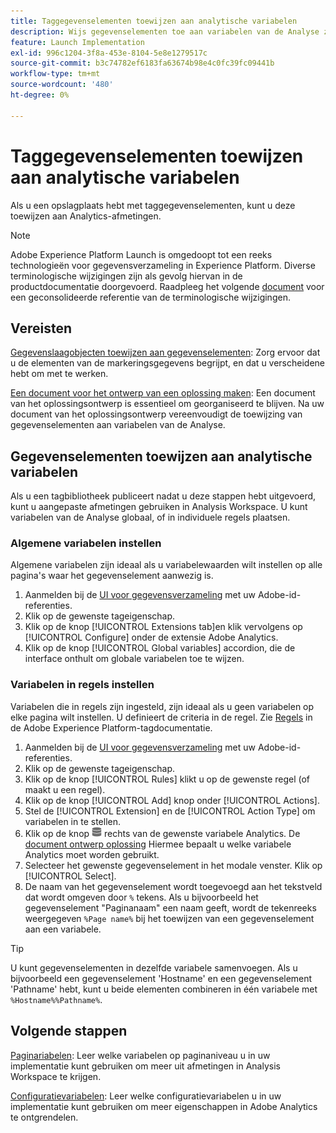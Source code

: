 ```yaml
---
title: Taggegevenselementen toewijzen aan analytische variabelen
description: Wijs gegevenselementen toe aan variabelen van de Analyse zodat u hen als afmetingen in Analysis Workspace kunt gebruiken.
feature: Launch Implementation
exl-id: 996c1204-3f8a-453e-8104-5e8e1279517c
source-git-commit: b3c74782ef6183fa63674b98e4c0fc39fc09441b
workflow-type: tm+mt
source-wordcount: '480'
ht-degree: 0%

---
```


# Taggegevenselementen toewijzen aan analytische variabelen

Als u een opslagplaats hebt met taggegevenselementen, kunt u deze toewijzen aan Analytics-afmetingen.

>[!NOTE]
>Adobe Experience Platform Launch is omgedoopt tot een reeks technologieën voor gegevensverzameling in Experience Platform. Diverse terminologische wijzigingen zijn als gevolg hiervan in de productdocumentatie doorgevoerd. Raadpleeg het volgende [document](https://experienceleague.adobe.com/docs/experience-platform/tags/term-updates.html?lang=en) voor een geconsolideerde referentie van de terminologische wijzigingen.

## Vereisten

[Gegevenslaagobjecten toewijzen aan gegevenselementen](layer-to-elements.md): Zorg ervoor dat u de elementen van de markeringsgegevens begrijpt, en dat u verscheidene hebt om met te werken.

[Een document voor het ontwerp van een oplossing maken](../prepare/solution-design.md): Een document van het oplossingsontwerp is essentieel om georganiseerd te blijven. Na uw document van het oplossingsontwerp vereenvoudigt de toewijzing van gegevenselementen aan variabelen van de Analyse.

## Gegevenselementen toewijzen aan analytische variabelen

Als u een tagbibliotheek publiceert nadat u deze stappen hebt uitgevoerd, kunt u aangepaste afmetingen gebruiken in Analysis Workspace. U kunt variabelen van de Analyse globaal, of in individuele regels plaatsen.

### Algemene variabelen instellen

Algemene variabelen zijn ideaal als u variabelewaarden wilt instellen op alle pagina&#39;s waar het gegevenselement aanwezig is.

1. Aanmelden bij de [UI voor gegevensverzameling](https://experience.adobe.com/data-collection) met uw Adobe-id-referenties.
1. Klik op de gewenste tageigenschap.
1. Klik op de knop [!UICONTROL Extensions tab]en klik vervolgens op [!UICONTROL Configure] onder de extensie Adobe Analytics.
1. Klik op de knop [!UICONTROL Global variables] accordion, die de interface onthult om globale variabelen toe te wijzen.

### Variabelen in regels instellen

Variabelen die in regels zijn ingesteld, zijn ideaal als u geen variabelen op elke pagina wilt instellen. U definieert de criteria in de regel. Zie [Regels](https://experienceleague.adobe.com/docs/experience-platform/tags/ui/rules.html) in de Adobe Experience Platform-tagdocumentatie.

1. Aanmelden bij de [UI voor gegevensverzameling](https://experience.adobe.com/data-collection) met uw Adobe-id-referenties.
1. Klik op de gewenste tageigenschap.
1. Klik op de knop [!UICONTROL Rules] klikt u op de gewenste regel (of maakt u een regel).
1. Klik op de knop [!UICONTROL Add] knop onder [!UICONTROL Actions].
1. Stel de [!UICONTROL Extension] en de [!UICONTROL Action Type] om variabelen in te stellen.
1. Klik op de knop ![Gegevenselement](assets/data-element.png) rechts van de gewenste variabele Analytics. De [document ontwerp oplossing](../prepare/solution-design.md) Hiermee bepaalt u welke variabele Analytics moet worden gebruikt.
1. Selecteer het gewenste gegevenselement in het modale venster. Klik op [!UICONTROL Select].
1. De naam van het gegevenselement wordt toegevoegd aan het tekstveld dat wordt omgeven door `%` tekens. Als u bijvoorbeeld het gegevenselement &quot;Paginanaam&quot; een naam geeft, wordt de tekenreeks weergegeven `%Page name%` bij het toewijzen van een gegevenselement aan een variabele.

>[!TIP]
>
>U kunt gegevenselementen in dezelfde variabele samenvoegen. Als u bijvoorbeeld een gegevenselement &#39;Hostname&#39; en een gegevenselement &#39;Pathname&#39; hebt, kunt u beide elementen combineren in één variabele met `%Hostname%%Pathname%`.

## Volgende stappen

[Paginariabelen](../vars/page-vars/page-variables.md): Leer welke variabelen op paginaniveau u in uw implementatie kunt gebruiken om meer uit afmetingen in Analysis Workspace te krijgen.

[Configuratievariabelen](../vars/config-vars/configuration-variables.md): Leer welke configuratievariabelen u in uw implementatie kunt gebruiken om meer eigenschappen in Adobe Analytics te ontgrendelen.

